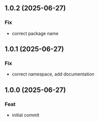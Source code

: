 ## 1.0.2 (2025-06-27)

### Fix

- correct package name

## 1.0.1 (2025-06-27)

### Fix

- correct namespace, add documentation

## 1.0.0 (2025-06-27)

### Feat

- initial commit

